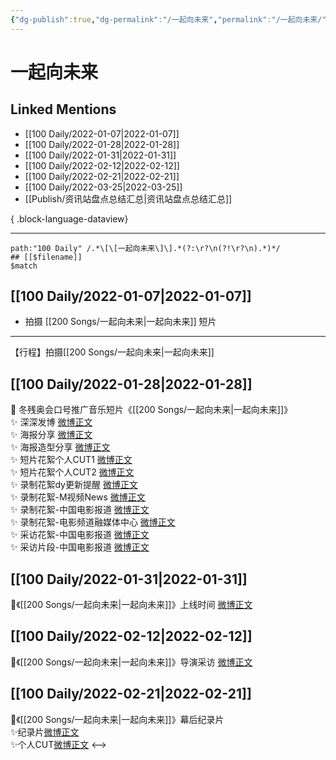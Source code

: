 ```yaml
---
{"dg-publish":true,"dg-permalink":"/一起向未来","permalink":"/一起向未来/","created":"2022-12-22T15:39:53.000+08:00","updated":"2023-04-10T15:29:24.000+08:00"}
---
```


# 一起向未来

## Linked Mentions
- [[100 Daily/2022-01-07\|2022-01-07]]
- [[100 Daily/2022-01-28\|2022-01-28]]
- [[100 Daily/2022-01-31\|2022-01-31]]
- [[100 Daily/2022-02-12\|2022-02-12]]
- [[100 Daily/2022-02-21\|2022-02-21]]
- [[100 Daily/2022-03-25\|2022-03-25]]
- [[Publish/资讯站盘点总结汇总\|资讯站盘点总结汇总]]

{ .block-language-dataview}

---

```expander
path:"100 Daily" /.*\[\[一起向未来\]\].*(?:\r?\n(?!\r?\n).*)*/
## [[$filename]]
$match
```
## [[100 Daily/2022-01-07\|2022-01-07]]
  - 拍摄 [[200 Songs/一起向未来\|一起向未来]] 短片
---
【行程】拍摄[[200 Songs/一起向未来\|一起向未来]]
## [[100 Daily/2022-01-28\|2022-01-28]]
💫 冬残奥会口号推广音乐短片《[[200 Songs/一起向未来\|一起向未来]]》  
✨ 深深发博 [微博正文](https://m.weibo.cn/6466290670/4730585198887015)  
✨ 海报分享 [微博正文](https://m.weibo.cn/6466290670/4730625317146969)  
✨ 海报造型分享 [微博正文](https://m.weibo.cn/6466290670/4730687650005853)  
✨ 短片花絮个人CUT1 [微博正文](https://m.weibo.cn/6466290670/4730700610145087)  
✨ 短片花絮个人CUT2 [微博正文](https://m.weibo.cn/6466290670/4730716161579221)  
✨ 录制花絮dy更新提醒 [微博正文](https://m.weibo.cn/6466290670/4730601955393593)  
✨ 录制花絮-M视频News [微博正文](https://m.weibo.cn/6466290670/4730623447012995)  
✨ 录制花絮-中国电影报道 [微博正文](https://m.weibo.cn/6466290670/4730649472145533)  
✨ 录制花絮-电影频道融媒体中心 [微博正文](https://m.weibo.cn/6466290670/4730634390214360)  
✨ 采访花絮-中国电影报道 [微博正文](https://m.weibo.cn/6466290670/4730634733885303)  
✨ 采访片段-中国电影报道 [微博正文](https://m.weibo.cn/6466290670/4730632929811233)
## [[100 Daily/2022-01-31\|2022-01-31]]
💫《[[200 Songs/一起向未来\|一起向未来]]》上线时间 [微博正文](https://m.weibo.cn/6466290670/4731666936104211)
## [[100 Daily/2022-02-12\|2022-02-12]]
🌟《[[200 Songs/一起向未来\|一起向未来]]》导演采访 [微博正文](https://weibo.com/detail/4736057868812759)
## [[100 Daily/2022-02-21\|2022-02-21]]
🌟《[[200 Songs/一起向未来\|一起向未来]]》幕后纪录片  
✨纪录片[微博正文](https://m.weibo.cn/6466290670/4739401320498144)  
✨个人CUT[微博正文](https://m.weibo.cn/6466290670/4739445750500727)
<-->